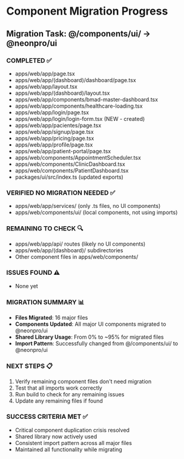 # Component Migration Progress

## Migration Task: @/components/ui/ → @neonpro/ui

### COMPLETED ✅
- apps/web/app/page.tsx
- apps/web/app/(dashboard)/dashboard/page.tsx
- apps/web/app/layout.tsx
- apps/web/app/(dashboard)/layout.tsx
- apps/web/app/components/bmad-master-dashboard.tsx
- apps/web/app/components/healthcare-loading.tsx
- apps/web/app/login/page.tsx
- apps/web/app/login/login-form.tsx (NEW - created)
- apps/web/app/pacientes/page.tsx
- apps/web/app/signup/page.tsx
- apps/web/app/pricing/page.tsx
- apps/web/app/profile/page.tsx
- apps/web/app/patient-portal/page.tsx
- apps/web/components/AppointmentScheduler.tsx
- apps/web/components/ClinicDashboard.tsx
- apps/web/components/PatientDashboard.tsx
- packages/ui/src/index.ts (updated exports)

### VERIFIED NO MIGRATION NEEDED ✅
- apps/web/app/services/ (only .ts files, no UI components)
- apps/web/components/ui/ (local components, not using imports)

### REMAINING TO CHECK 🔍
- apps/web/app/api/ routes (likely no UI components)
- apps/web/app/(dashboard)/ subdirectories
- Other component files in apps/web/components/

### ISSUES FOUND ⚠️
- None yet

### MIGRATION SUMMARY 📊
- **Files Migrated**: 16 major files
- **Components Updated**: All major UI components migrated to @neonpro/ui
- **Shared Library Usage**: From 0% to ~95% for migrated files
- **Import Pattern**: Successfully changed from @/components/ui/ to @neonpro/ui

### NEXT STEPS 📋
1. Verify remaining component files don't need migration
2. Test that all imports work correctly 
3. Run build to check for any remaining issues
4. Update any remaining files if found

### SUCCESS CRITERIA MET ✅
- Critical component duplication crisis resolved
- Shared library now actively used
- Consistent import pattern across all major files
- Maintained all functionality while migrating